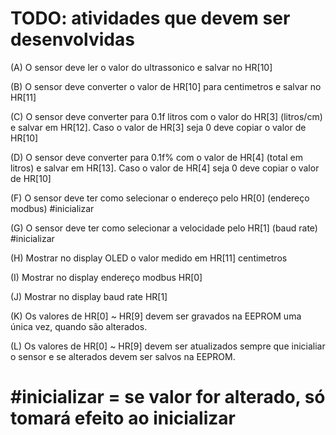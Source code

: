 # TODO: atividades que devem ser desenvolvidas
(A) O sensor deve ler o valor do ultrassonico e salvar no HR[10]

(B) O sensor deve converter o valor de HR[10] para centimetros e salvar no HR[11]

(C) O sensor deve converter para 0.1f litros com o valor do HR[3] (litros/cm) e salvar em HR[12]. Caso o valor de HR[3] seja 0 deve copiar o valor de HR[10]

(D) O sensor deve converter para 0.1f% com o valor de HR[4] (total em litros) e salvar em HR[13]. Caso o valor de HR[4] seja 0 deve copiar o valor de HR[10]

(F) O sensor deve ter como selecionar o endereço pelo HR[0] (endereço modbus) #inicializar

(G) O sensor deve ter como selecionar a velocidade pelo HR[1] (baud rate) #inicializar

(H) Mostrar no display OLED o valor medido em HR[11] centimetros

(I) Mostrar no display endereço modbus HR[0]

(J) Mostrar no display baud rate HR[1]

(K) Os valores de HR[0] ~ HR[9] devem ser gravados na EEPROM uma única vez, quando são alterados.

(L) Os valores de HR[0] ~ HR[9] devem ser atualizados sempre que inicialiar o sensor e se alterados devem ser salvos na EEPROM.


# #inicializar = se valor for alterado, só tomará efeito ao inicializar